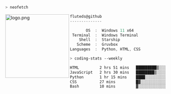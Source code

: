 ```zsh
> neofetch
```

<!--img align="left" src="https://github.com/fluteds.png" alt="logo.png" width="200"/>-->
<img align="left" src="https://external-content.duckduckgo.com/iu/?u=https%3A%2F%2F78.media.tumblr.com%2F975fca5f82161b190efdcaa05ffbd4ec%2Ftumblr_p6q6m9TJF01x3p3jmo1_500.png&f=1&nofb=1" alt="logo.png" width="200"/>

```csharp
fluteds@github
--------------

       OS  :  Windows 11 x64
 Terminal  :  Windows Terminal
    Shell  :  Starship
   Scheme  :  Gruvbox
Languages  :  Python, HTML, CSS
```

```zsh
> coding-stats --weekly
```

<!--START_SECTION:waka-->

```txt
HTML         2 hrs 51 mins   █████████▒░░░░░░░░░░░░░░░   37.89 %
JavaScript   2 hrs 30 mins   ████████▒░░░░░░░░░░░░░░░░   33.08 %
Python       1 hr 15 mins    ████░░░░░░░░░░░░░░░░░░░░░   16.65 %
CSS          27 mins         █▓░░░░░░░░░░░░░░░░░░░░░░░   06.14 %
Bash         10 mins         ▓░░░░░░░░░░░░░░░░░░░░░░░░   02.28 %
```

<!--END_SECTION:waka-->
